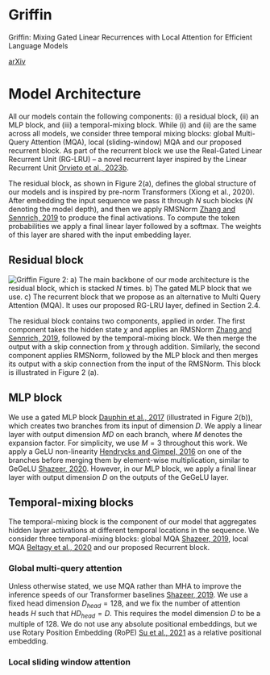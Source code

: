 # Griffin
Griffin: Mixing Gated Linear Recurrences with Local Attention for Efficient Language Models

[arXiv](https://arxiv.org/abs/2402.19427)

# Model Architecture
All our models contain the following components: (i) a residual block, (ii) an MLP block, and (iii) a temporal-mixing block. While (i) and (ii) are the same across all models, we consider three temporal mixing blocks: global Multi-Query Attention (MQA), local (sliding-window) MQA and our proposed recurrent block. As part of the recurrent block we use the Real-Gated Linear Recurrent Unit (RG-LRU) – a novel recurrent layer inspired by the Linear Recurrent Unit [Orvieto et al., 2023b](https://arxiv.org/abs/2303.06349).

The residual block, as shown in Figure 2(a), defines the global structure of our models and is inspired by pre-norm Transformers (Xiong et al., 2020). After embedding the input sequence we pass it through $N$ such blocks ($N$ denoting the model depth), and then we apply RMSNorm [Zhang and Sennrich, 2019](https://arxiv.org/abs/1910.07467) to produce the final activations. To compute the token probabilities we apply a final linear layer followed by a softmax. The weights of this layer are shared with the input embedding layer.
## Residual block
![Griffin](https://arxiv.org/html/2402.19427v1/x3.png)
Figure 2: a) The main backbone of our mode architecture is the residual block, which is stacked $N$ times. b) The gated MLP block that we use. c) The recurrent block that we propose as an alternative to Multi Query Attention (MQA). It uses our proposed RG-LRU layer, defined in Section 2.4.

The residual block contains two components, applied in order. The first component takes the hidden state $\chi$ and applies an RMSNorm [Zhang and Sennrich, 2019](https://arxiv.org/abs/1910.07467), followed by the temporal-mixing block. We then merge the output with a skip connection from $\chi$ through addition. Similarly, the second component applies RMSNorm, followed by the MLP block and then merges its output with a skip connection from the input of the RMSNorm. This block is illustrated in Figure 2 (a).

## MLP block
We use a gated MLP block  [Dauphin et al., 2017](https://arxiv.org/abs/1612.08083) (illustrated in Figure 2(b)), which creates two branches from its input of dimension
$D$. We apply a linear layer with output dimension $MD$
 on each branch, where $M$ denotes the expansion factor. For simplicity, we use $M=3$ throughout this work. We apply a GeLU non-linearity [Hendrycks and Gimpel, 2016](https://arxiv.org/abs/1606.08415) on one of the branches before merging them by element-wise multiplication, similar to GeGeLU [Shazeer, 2020](https://arxiv.org/abs/2002.05202). However, in our MLP block, we apply a final linear layer with output dimension $D$ on the outputs of the GeGeLU layer.

## Temporal-mixing blocks
The temporal-mixing block is the component of our model that aggregates hidden layer activations at different temporal locations in the sequence. We consider three temporal-mixing blocks: global MQA [Shazeer, 2019](https://arxiv.org/abs/1911.02150), local MQA [Beltagy et al., 2020](https://arxiv.org/abs/2004.05150) and our proposed Recurrent block.

### Global multi-query attention
Unless otherwise stated, we use MQA rather than MHA to improve the inference speeds of our Transformer baselines [Shazeer, 2019](https://arxiv.org/abs/1911.02150). We use a fixed head dimension $D_{head}=128$, and we fix the number of attention heads $H$ such that $HD_{head}=D$. This requires the model dimension $D$ to be a multiple of 128. We do not use any absolute positional embeddings, but we use Rotary Position Embedding (RoPE) [Su et al., 2021](https://arxiv.org/abs/2104.09864) as a relative positional embedding.

### Local sliding window attention
